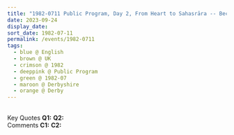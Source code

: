 ```yaml
---
title: "1982-0711 Public Program, Day 2, From Heart to Sahasrāra -- Becoming the Knowledge, Guildhall Theatre, Market Place, Derby, Derbyshire, UK"
date: 2023-09-24
display_date: 
sort_date: 1982-07-11
permalink: /events/1982-0711
tags:
  - blue @ English
  - brown @ UK
  - crimson @ 1982
  - deeppink @ Public Program
  - green @ 1982-07
  - maroon @ Derbyshire
  - orange @ Derby
---
```


<br>

<wave-list>
  <list-title color="DarkSeaGreen" width="55">Key Quotes</list-title>
  <list-item color="BlanchedAlmond" width="280"><b>Q1:</b> <i></i></list-item>
  <list-item color="Lavender" width="280"><b>Q2:</b> <i></i></list-item>
</wave-list>

<br>

<wave-list>
  <list-title color="DarkSeaGreen" width="55">Comments</list-title>
  <list-item color="BlanchedAlmond" width="280"><b>C1:</b> <i></i></list-item>
  <list-item color="Lavender" width="280"><b>C2:</b> <i></i></list-item>
</wave-list>